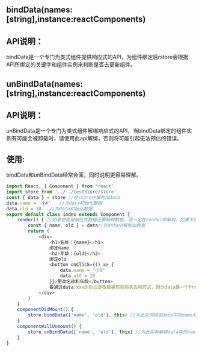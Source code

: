 ## **bindData**(names:[string],instance:reactComponents)

## API说明：

bindData是一个专门为类式组件提供响应式的API，为组件绑定后rstore会根据API所绑定的关键字和组件实例来判断是否去更新组件。

## **unBindData**(names:[string],instance:reactComponents)

## API说明：

unBindData是一个专门为类式组件解绑响应式的API，当bindData绑定的组件实例有可能会被卸载时，请使用此api解绑，否则将可能引起无法预估的错误。


## 使用:
bindData和unBindData经常会面，同时说明更容易理解。

```javascript
import React, { Component } from 'react'
import store from '../../testStore/store'
const { data } = store //在store中解构出data
data.name = '小K'   //为data初始化数据
data.old = 18   //为data初始化数据
export default class index extends Component {
    render() { //如果想使用响应式数据还要解构数据，请一定在render中解构，如果不想就可以直接 data.name 同样可以
        const { name, old } = data//在data中解构出数据
        return (
            <div>
                <h1>名称：{name}</h1> 
                绑定name
                <h2>年龄：{old}</h2>
                绑定old
                <button onClick={() => {
                    data.name = '小O'
                    data.old = 20
                }}>更改名称和年龄</button>
                要通过data.xxx的形式更改数据否则将失去响应式，因为data是一个Proxy代理对象
            </div>
        )
    }
    componentDidMount() {
        store.bindData(['name', 'old'], this) //为此实例绑定data中的name和old数据的更新
    }
    componentWillUnmount() {
        store.unBindData(['name', 'old'], this) //为此实例解绑data中的name和old数据的更新
    }
}

```